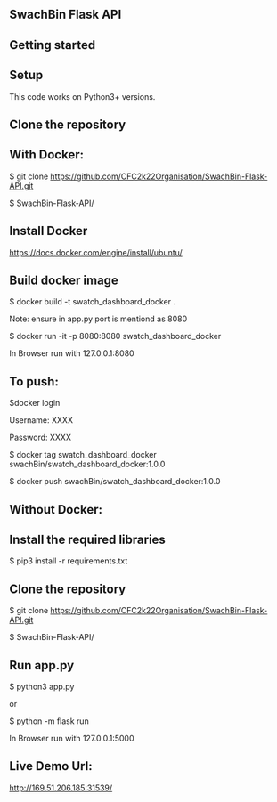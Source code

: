 ## SwachBin Flask API

## Getting started

## Setup

This code works on Python3+ versions.

## Clone the repository

## With Docker:

$ git clone https://github.com/CFC2k22Organisation/SwachBin-Flask-API.git

$ SwachBin-Flask-API/

## Install Docker
https://docs.docker.com/engine/install/ubuntu/

## Build docker image

$ docker build -t swatch_dashboard_docker .

Note: ensure in app.py port is mentiond as 8080

$ docker run -it -p 8080:8080 swatch_dashboard_docker

In Browser run with 127.0.0.1:8080

## To push:

$docker login

  Username: XXXX
  
  Password: XXXX
  
$ docker tag swatch_dashboard_docker swachBin/swatch_dashboard_docker:1.0.0

$ docker push swachBin/swatch_dashboard_docker:1.0.0

## Without Docker:

## Install the required libraries

$ pip3 install -r requirements.txt

## Clone the repository

$ git clone https://github.com/CFC2k22Organisation/SwachBin-Flask-API.git

$ SwachBin-Flask-API/

## Run app.py

$ python3 app.py 

or

$ python -m flask run

In Browser run with 127.0.0.1:5000

## Live Demo Url:

http://169.51.206.185:31539/




